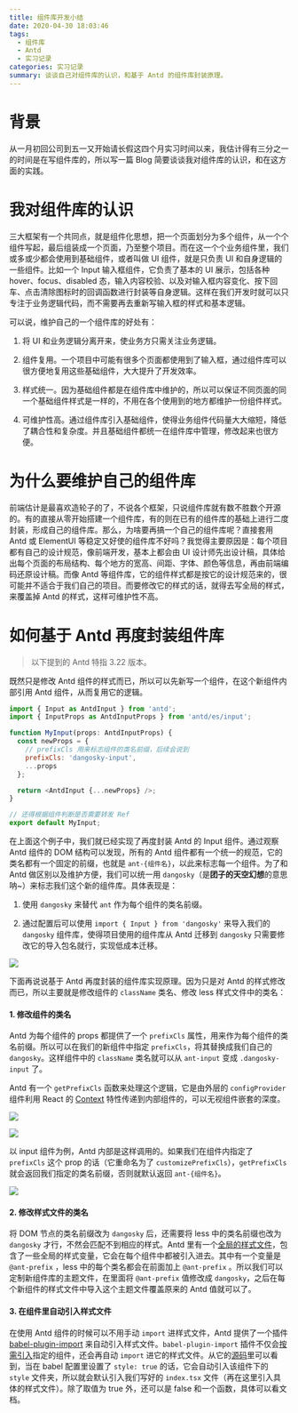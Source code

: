 ```yaml
---
title: 组件库开发小结
date: 2020-04-30 18:03:46
tags:
  - 组件库
  - Antd
  - 实习记录
categories: 实习记录
summary: 谈谈自己对组件库的认识，和基于 Antd 的组件库封装原理。
---
```


# 背景

从一月初回公司到五一又开始请长假这四个月实习时间以来，我估计得有三分之一的时间是在写组件库的，所以写一篇 Blog 简要谈谈我对组件库的认识，和在这方面的实践。

# 我对组件库的认识

三大框架有一个共同点，就是组件化思想，把一个页面划分为多个组件，从一个个组件写起，最后组装成一个页面，乃至整个项目。而在这一个个业务组件里，我们或多或少都会使用到基础组件，或者叫做 UI 组件，就是只负责 UI 和自身逻辑的一些组件。比如一个 Input 输入框组件，它负责了基本的 UI 展示，包括各种 hover、focus、disabled 态，输入内容校验、以及对输入框内容变化、按下回车、点击清除图标时的回调函数进行封装等自身逻辑。这样在我们开发时就可以只专注于业务逻辑代码，而不需要再去重新写输入框的样式和基本逻辑。

可以说，维护自己的一个组件库的好处有：

1. 将 UI 和业务逻辑分离开来，使业务方只需关注业务逻辑。

2. 组件复用。一个项目中可能有很多个页面都使用到了输入框，通过组件库可以很方便地复用这些基础组件，大大提升了开发效率。

3. 样式统一。因为基础组件都是在组件库中维护的，所以可以保证不同页面的同一个基础组件样式是一样的，不用在各个使用到的地方都维护一份组件样式。

4. 可维护性高。通过组件库引入基础组件，使得业务组件代码量大大缩短，降低了耦合性和复杂度。并且基础组件都统一在组件库中管理，修改起来也很方便。


# 为什么要维护自己的组件库

前端估计是最喜欢造轮子的了，不说各个框架，只说组件库就有数不胜数个开源的。有的直接从零开始搭建一个组件库，有的则在已有的组件库的基础上进行二度封装，形成自己的组件库。那么，为啥要再搞一个自己的组件库呢？直接套用 Antd 或 ElementUI 等稳定又好使的组件库不好吗？我觉得主要原因是：每个项目都有自己的设计规范，像前端开发，基本上都会由 UI 设计师先出设计稿，具体给出每个页面的布局结构、每个地方的宽高、间距、字体、颜色等信息，再由前端编码还原设计稿。而像 Antd 等组件库，它的组件样式都是按它的设计规范来的，很可能并不适合于我们自己的项目。而要修改它的样式的话，就得去写全局的样式，来覆盖掉 Antd 的样式，这样可维护性不高。


# 如何基于 Antd 再度封装组件库

> 以下提到的 Antd 特指 3.22 版本。

既然只是修改 Antd 组件的样式而已，所以可以先新写一个组件，在这个新组件内部引用 Antd 组件，从而复用它的逻辑。

```js
import { Input as AntdInput } from 'antd';
import { InputProps as AntdInputProps } from 'antd/es/input';

function MyInput(props: AntdInputProps) {
  const newProps = {
    // prefixCls 用来标志组件的类名前缀，后续会说到
    prefixCls: 'dangosky-input',
    ...props
  };

  return <AntdInput {...newProps} />;
}

// 还得根据组件判断是否需要转发 Ref
export default MyInput;
```

在上面这个例子中，我们就已经实现了再度封装 Antd 的 Input 组件。通过观察 Antd 组件的 DOM 结构可以发现，所有的 Antd 组件都有一个统一的规范，它的类名都有一个固定的前缀，也就是 `ant-{组件名}`，以此来标志每一个组件。为了和 Antd 做区别以及维护方便，我们可以统一用 `dangosky`（是**团子的天空幻想**的意思呐~）来标志我们这个新的组件库。具体表现是：

1. 使用 `dangosky` 来替代 `ant` 作为每个组件的类名前缀。

2. 通过配置后可以使用 `import { Input } from 'dangosky'` 来导入我们的 `dangosky` 组件库，使得项目使用的组件库从 Antd 迁移到 `dangosky` 只需要修改它的导入包名就行，实现低成本迁移。

![](4.png)

下面再说说基于 Antd 再度封装的组件库实现原理。因为只是对 Antd 的样式修改而已，所以主要就是修改组件的 `className` 类名、修改 less 样式文件中的类名：

#### 1. 修改组件的类名

Antd 为每个组件的 props 都提供了一个 `prefixCls` 属性，用来作为每个组件的类名前缀。所以可以在我们的新组件中指定 `prefixCls`，将其替换成我们自己的 `dangosky`。这样组件中的 `className` 类名就可以从 `ant-input` 变成 `.dangosky-input` 了。

Antd 有一个 `getPrefixCls` 函数来处理这个逻辑，它是由外层的 `configProvider` 组件利用 React 的 [Context](https://reactjs.org/docs/context.html) 特性传递到内部组件的，可以无视组件嵌套的深度。

![](1.png)

![](2.png)


以 input 组件为例，Antd 内部是这样调用的。如果我们在组件内指定了 `prefixCls` 这个 prop 的话（它重命名为了 `customizePrefixCls`），`getPrefixCls` 就会返回我们指定的类名前缀，否则就默认返回 `ant-{组件名}`。

![](3.png)


#### 2. 修改样式文件的类名

将 DOM 节点的类名前缀改为 `dangosky` 后，还需要将 less 中的类名前缀也改为 `dangosky` 才行，不然会匹配不到相应的样式。Antd 里有一个[全局的样式文件](https://github.com/ant-design/ant-design/blob/master/components/style/themes/default.less)，包含了一些全局的样式变量，它会在每个组件中都被引入进去。其中有一个变量是 `@ant-prefix` ，less 中的每个类名都会在前面加上 `@ant-prefix` 。所以我们可以定制新组件库的主题文件，在里面将 `@ant-prefix` 值修改成 `dangosky`，之后在每个新组件的样式文件中导入这个主题文件覆盖原来的 Antd 值就可以了。

#### 3. 在组件里自动引入样式文件

在使用 Antd 组件的时候可以不用手动 `import` 进样式文件，Antd 提供了一个插件 [babel-plugin-import](https://github.com/ant-design/babel-plugin-import) 来自动引入样式文件。`babel-plugin-import` 插件不仅会[按需引入](https://3x.ant.design/docs/react/getting-started-cn#%e6%8c%89%e9%9c%80%e5%8a%a0%e8%bd%bd)指定的组件，还会再自动 `import` 进它的样式文件。从它的[源码](https://github.com/ant-design/babel-plugin-import/blob/39afe424ffd81baf80c8a8b0f573a5bd21cf0736/src/Plugin.js#L90)里可以看到，当在 babel 配置里设置了 `style: true` 的话，它会自动引入该组件下的 `style` 文件夹，所以就会默认引入我们写好的 `index.tsx` 文件（再在这里引入具体的样式文件）。除了取值为 true 外，还可以是 false 和一个函数，具体可以看文档。

